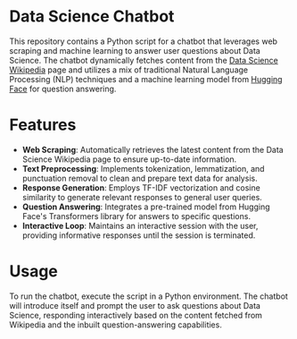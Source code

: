 # Data Science Chatbot
This repository contains a Python script for a chatbot that leverages web scraping and machine learning to answer user questions about Data Science. The chatbot dynamically fetches content from the [Data Science Wikipedia](https://en.wikipedia.org/wiki/Data_science) page and utilizes a mix of traditional Natural Language Processing (NLP) techniques and a machine learning model from [Hugging Face](https://huggingface.co/distilbert/distilbert-base-cased-distilled-squad) for question answering.

# Features
- **Web Scraping**: Automatically retrieves the latest content from the Data Science Wikipedia page to ensure up-to-date information.
- **Text Preprocessing**: Implements tokenization, lemmatization, and punctuation removal to clean and prepare text data for analysis.
- **Response Generation**: Employs TF-IDF vectorization and cosine similarity to generate relevant responses to general user queries.
- **Question Answering**: Integrates a pre-trained model from Hugging Face's Transformers library for answers to specific questions.
- **Interactive Loop**: Maintains an interactive session with the user, providing informative responses until the session is terminated.

# Usage
To run the chatbot, execute the script in a Python environment. The chatbot will introduce itself and prompt the user to ask questions about Data Science, responding interactively based on the content fetched from Wikipedia and the inbuilt question-answering capabilities.

